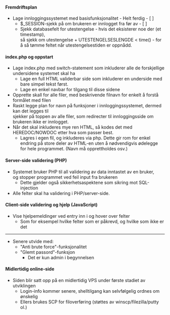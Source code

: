 #### Fremdriftsplan
* Lage innloggingssystemet med basisfunksjonalitet - Helt ferdig - [ ]
  * $\_SESSION-sjekk på om brukeren er innlogget fra før av - [ ]  
  * Sjekk databasefelt for utestengelse - hvis det eksisterer noe der (et timestamp),  
  så sjekk om utestengelse + UTESTENGELSESLENGDE < time() -  for å så tømme feltet
  når utestengelsestiden er oppnådd.

#### index.php og oppstart
* Lage index.php med switch-statement som inkluderer alle de forskjellige undersidene systemet skal ha
  * Lage en full HTML validerbar side som inkluderer en underside med bare simpel tekst først.
  * Lage en enkel navbar for tilgang til disse sidene
* Opprette skall for alle filer, med beskrivende filnavn for enkelt å forstå formålet med filen
* Raskt legge plan for navn på funksjoner i innloggingssystemet, dermed kan det legges til  
    sjekker på toppen av alle filer, som redirecter til innloggingsside om brukeren ikke er innlogget.
* Når det skal inkluderes mye ren HTML, så kodes det med HEREDOC/NOWDOC etter hva som passer best.
  * Lagres i egen fil, og inkluderes via php. Dette gir rom for enkel endring på store deler
    av HTML-en uten å nødvendigvis ødelegge for hele programmet. (Navn må opprettholdes osv.)

#### Server-side validering (PHP)
* Systemet bruker PHP til all validering av data inntastet av en bruker,  
og stopper programmet ved feil input fra brukeren
  * Dette gjelder også sikkerhetsaspektene som sikring mot SQL-injection
* Alle felter skal ha validering i PHP/server-side.

#### Client-side validering og hjelp (JavaScript)
* Vise hjelpemeldinger ved entry inn i og hover over felter
  * Som for eksempel hvilke felter som er påkrevd, og hvilke som ikke er det
---
* Senere utvide med:
  * "Anti brute force"-funksjonalitet
  * "Glemt passord"-funksjon
    * Det er kun admin i begynnelsen

#### Midlertidig online-side
* Siden blir satt opp på en midlertidig VPS under første stadiet av utviklingen
  * Login-info kommer senere, shelltilgang kan selvfølgelig ordnes om ønskelig
  * Ellers brukes SCP for filoverføring (støttes av winscp/filezilla/putty ol.)
